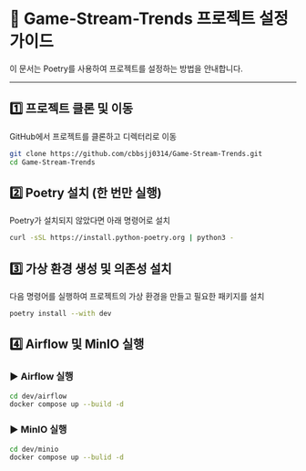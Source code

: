 # 🚀 Game-Stream-Trends 프로젝트 설정 가이드

이 문서는 Poetry를 사용하여 프로젝트를 설정하는 방법을 안내합니다.

---

## 1️⃣ 프로젝트 클론 및 이동
GitHub에서 프로젝트를 클론하고 디렉터리로 이동
```sh
git clone https://github.com/cbbsjj0314/Game-Stream-Trends.git
cd Game-Stream-Trends
```

## 2️⃣ Poetry 설치 (한 번만 실행)
Poetry가 설치되지 않았다면 아래 명령어로 설치
```sh
curl -sSL https://install.python-poetry.org | python3 -
```

## 3️⃣ 가상 환경 생성 및 의존성 설치
다음 명령어를 실행하여 프로젝트의 가상 환경을 만들고 필요한 패키지를 설치
```sh
poetry install --with dev
```

## 4️⃣ Airflow 및 MinIO 실행
### ▶️ Airflow 실행
```sh
cd dev/airflow
docker compose up --build -d
```

### ▶️ MinIO 실행
```sh
cd dev/minio
docker compose up --bulid -d
```

